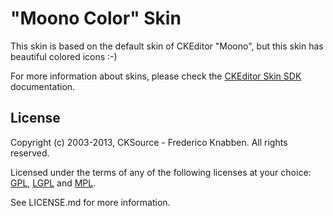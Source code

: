 "Moono Color" Skin
====================

This skin is based on the default skin of CKEditor "Moono", but this skin has beautiful colored icons :-)

For more information about skins, please check the [CKEditor Skin SDK](http://docs.cksource.com/CKEditor_4.x/Skin_SDK)
documentation.

License
-------

Copyright (c) 2003-2013, CKSource - Frederico Knabben. All rights reserved.

Licensed under the terms of any of the following licenses at your choice: [GPL](http://www.gnu.org/licenses/gpl.html), [LGPL](http://www.gnu.org/licenses/lgpl.html) and [MPL](http://www.mozilla.org/MPL/MPL-1.1.html).

See LICENSE.md for more information.
